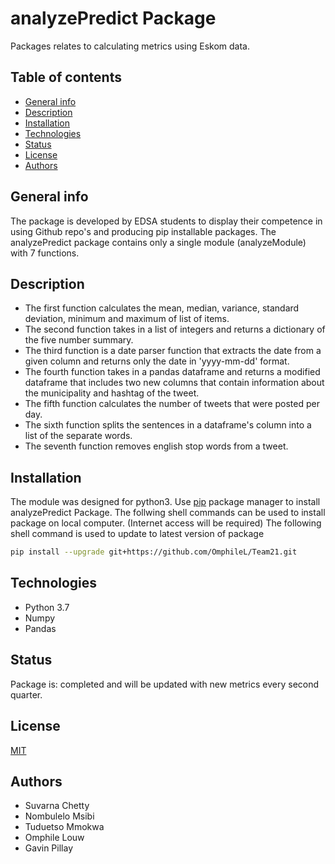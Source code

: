 # analyzePredict Package
Packages relates to calculating metrics using Eskom data.

## Table of contents
* [General info](#general-info)
* [Description](#description)
* [Installation](#installation)
* [Technologies](#technologies)
* [Status](#status)
* [License](#license)
* [Authors](*authors)

## General info
The package is developed by EDSA students to display their competence in using Github repo's and producing pip installable packages. The analyzePredict package contains only a single module (analyzeModule) with 7 functions.

## Description
* The first function calculates the mean, median, variance, standard deviation, minimum and maximum of list of items. 
* The second function takes in a list of integers and returns a dictionary of the five number summary. 
* The third function is a date parser function that extracts the date from a given column and returns only the date in 'yyyy-mm-dd' format. 
* The fourth function takes in a pandas dataframe and returns a modified dataframe that includes two new columns that contain  information about the municipality and hashtag of the tweet. 
* The fifth function calculates the number of tweets that were posted per day. 
* The sixth function splits the sentences in a dataframe's column into a list of the separate words. 
* The seventh function removes english stop words from a tweet.

## Installation
The module was designed for python3. Use [pip](https://pip.pypa.io/en/stable/) package manager to install analyzePredict Package. The follwing shell commands can be used to install package on local computer. (Internet access will be required)
The following shell command is used to update to latest version of package
```bash
pip install --upgrade git+https://github.com/OmphileL/Team21.git
```

## Technologies
* Python 3.7
* Numpy
* Pandas


## Status
Package is: completed and will be updated with new metrics every second quarter.

## License
[MIT](https://choosealicense.com/licenses/mit/)

## Authors
* Suvarna Chetty
* Nombulelo Msibi
* Tuduetso Mmokwa 
* Omphile Louw
* Gavin Pillay

